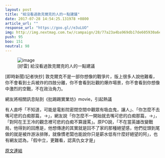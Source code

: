 ```yaml
---
layout: post
title: "給沒看過敦克爾克的人的一點建議"
date: 2017-07-28 14:54:25.131978 +0800
article_url: ""
response_url: "https://goo.gl//e3uLUO"
img: http://img.nextmag.com.tw//campaign/28/77a23a4ba969db17de605930a6eb13c3.jpg
push: 95
boo: 151
neutral: 98
---
```


<figure>
<img src="http://img.nextmag.com.tw//campaign/28/77a23a4ba969db17de605930a6eb13c3.jpg" alt="image">
<figcaption>
[好雷] 給沒看過敦克爾克的人的一點建議
</figcaption>
</figure>



[即時新聞/記者快抄] 敦克爾克不是一部你想像的戰爭片，版上很多人說他難看，你不會看到士兵被炸的四肢分離，你不會看到壯觀的爆炸場景，你不會看到你想像中激烈的空戰，不在政治角力。

網友將相關訊息貼到《批踢踢實業坊》movie，引起熱議

有人直呼「不知道，可能是電影院密閉空間中觀眾有吸血鬼，讓人」、「你怎麼不去嘴可悲的白痴那篇，→」，網友說「你怎麼不一開始就去嘴可悲的白痴那篇，→」，「對阿在王王冷的觀念裡可悲的白痴不算謾罵」。原PO說，「不在當英雄改變戰局，他得到的回應是，他想傳達的其實就是回不了家的那種絕望感，他們從頭到尾做的就是被炸游泳排隊，就像慣老闆也能說你只是薪水低有什麼好絕望的阿」，也有網友認為，「假中立，更難看，認真仇女才是」

<a href = "https://www.ptt.cc/bbs/movie/M.1501050255.A.432.html">原文連結</a>


